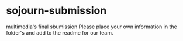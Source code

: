 # sojourn-submission
multimedia's final sbumission
Please place your own information in the folder's and add to the readme for our team. 
